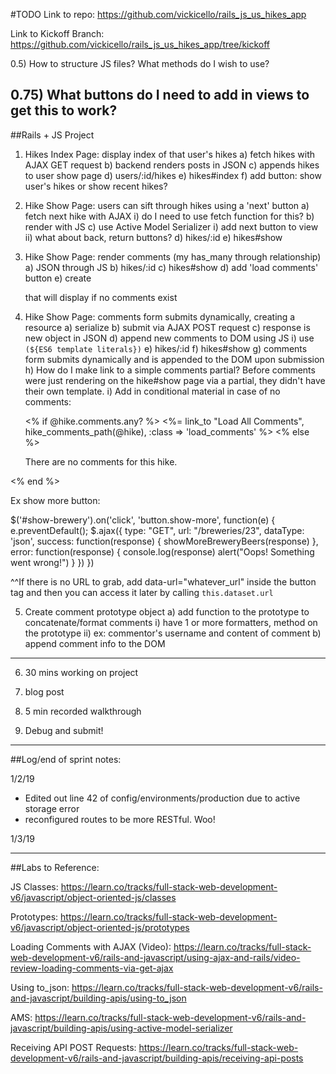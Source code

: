 #TODO
Link to repo:
https://github.com/vickicello/rails_js_us_hikes_app

Link to Kickoff Branch: https://github.com/vickicello/rails_js_us_hikes_app/tree/kickoff

0.5) How to structure JS files?  What methods do I wish to use?

0.75) What buttons do I need to add in views to get this to work?
-----------------------------------------
##Rails + JS Project

1) Hikes Index Page: display index of that user's hikes
  a) fetch hikes with AJAX GET request
  b) backend renders posts in JSON
  c) appends hikes to user show page
  d) users/:id/hikes
  e) hikes#index
  f) add button: show user's hikes or show recent hikes? 

2) Hike Show Page: users can sift through hikes using a 'next' button
  a) fetch next hike with AJAX
    i) do I need to use fetch function for this?
  b) render with JS
  c) use Active Model Serializer
    i) add next button to view
    ii) what about back, return buttons?
  d) hikes/:id
  e) hikes#show

3) Hike Show Page: render comments (my has_many through relationship)
  a) JSON through JS
  b) hikes/:id
  c) hikes#show
  d) add 'load comments' button
  e) create <div> that will display if no comments exist

4) Hike Show Page: comments form submits dynamically, creating a resource
  a) serialize
  b) submit via AJAX POST request
  c) response is new object in JSON
  d) append new comments to DOM using JS
    i) use `(${ES6 template literals})`
  e) hikes/:id
  f) hikes#show
  g) comments form submits dynamically and is appended to the DOM upon submission
  h) How do I make link to a simple comments partial? Before comments were just rendering on the hike#show page via a partial, they didn't have their own template.
  i) Add in conditional material in case of no comments:

   <% if @hike.comments.any? %> 
      <%= link_to "Load All Comments", hike_comments_path(@hike), :class => 'load_comments' %>
  <% else %>
    <div class="no-comments">
      <p>There are no comments for this hike.</p>
  <% end %>
    </div> 

Ex show more button: 

$('#show-brewery').on('click', 'button.show-more', function(e) {
    e.preventDefault();
    $.ajax({
      type: "GET",
      url: "/breweries/23",
      dataType: 'json',
      success: function(response) {
        showMoreBreweryBeers(response)
      },
      error: function(response) {
        console.log(response)
        alert("Oops! Something went wrong!")
       }
    })
  })

^^If there is no URL to grab, add data-url="whatever_url"  inside the button tag and then you can access it later by calling `this.dataset.url`   

5) Create comment prototype object
  a) add function to the prototype to concatenate/format comments
    i) have 1 or more formatters, method on the prototype
    ii) ex: commentor's username and content of comment
  b) append comment info to the DOM
------------------------------------------
6) 30 mins working on project

7) blog post

8) 5 min recorded walkthrough

9) Debug and submit!
-------------------------------------------
##Log/end of sprint notes:

1/2/19
* Edited out line 42 of config/environments/production due to active storage error
* reconfigured routes to be more RESTful.  Woo!

1/3/19


-----------------------------------------------
##Labs to Reference:

JS Classes: https://learn.co/tracks/full-stack-web-development-v6/javascript/object-oriented-js/classes

Prototypes:
https://learn.co/tracks/full-stack-web-development-v6/javascript/object-oriented-js/prototypes

Loading Comments with AJAX (Video):
https://learn.co/tracks/full-stack-web-development-v6/rails-and-javascript/using-ajax-and-rails/video-review-loading-comments-via-get-ajax

Using to_json:
https://learn.co/tracks/full-stack-web-development-v6/rails-and-javascript/building-apis/using-to_json

AMS: https://learn.co/tracks/full-stack-web-development-v6/rails-and-javascript/building-apis/using-active-model-serializer

Receiving API POST Requests:
https://learn.co/tracks/full-stack-web-development-v6/rails-and-javascript/building-apis/receiving-api-posts

